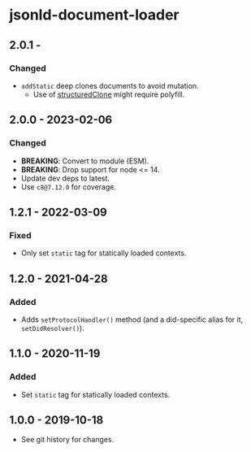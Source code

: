 # jsonld-document-loader

## 2.0.1 -

### Changed
- `addStatic` deep clones documents to avoid mutation.
  - Use of [structuredClone](https://developer.mozilla.org/en-US/docs/Web/API/structuredClone) might require polyfill.

## 2.0.0 - 2023-02-06

### Changed
- **BREAKING**: Convert to module (ESM).
- **BREAKING**: Drop support for node <= 14.
- Update dev deps to latest.
- Use `c8@7.12.0` for coverage.

## 1.2.1 - 2022-03-09

### Fixed
- Only set `static` tag for statically loaded contexts.

## 1.2.0 - 2021-04-28

### Added
- Adds `setProtocolHandler()` method (and a did-specific alias for it,
  `setDidResolver()`).

## 1.1.0 - 2020-11-19

### Added
- Set `static` tag for statically loaded contexts.

## 1.0.0 - 2019-10-18

- See git history for changes.
